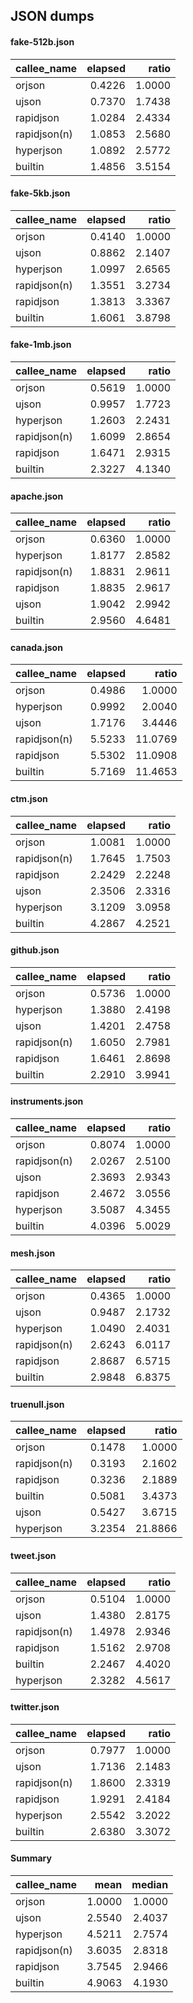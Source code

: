 ## JSON dumps

#### fake-512b.json

| callee_name   |   elapsed |   ratio |
|:--------------|----------:|--------:|
| orjson        |    0.4226 |  1.0000 |
| ujson         |    0.7370 |  1.7438 |
| rapidjson     |    1.0284 |  2.4334 |
| rapidjson(n)  |    1.0853 |  2.5680 |
| hyperjson     |    1.0892 |  2.5772 |
| builtin       |    1.4856 |  3.5154 |

#### fake-5kb.json

| callee_name   |   elapsed |   ratio |
|:--------------|----------:|--------:|
| orjson        |    0.4140 |  1.0000 |
| ujson         |    0.8862 |  2.1407 |
| hyperjson     |    1.0997 |  2.6565 |
| rapidjson(n)  |    1.3551 |  3.2734 |
| rapidjson     |    1.3813 |  3.3367 |
| builtin       |    1.6061 |  3.8798 |

#### fake-1mb.json

| callee_name   |   elapsed |   ratio |
|:--------------|----------:|--------:|
| orjson        |    0.5619 |  1.0000 |
| ujson         |    0.9957 |  1.7723 |
| hyperjson     |    1.2603 |  2.2431 |
| rapidjson(n)  |    1.6099 |  2.8654 |
| rapidjson     |    1.6471 |  2.9315 |
| builtin       |    2.3227 |  4.1340 |

#### apache.json

| callee_name   |   elapsed |   ratio |
|:--------------|----------:|--------:|
| orjson        |    0.6360 |  1.0000 |
| hyperjson     |    1.8177 |  2.8582 |
| rapidjson(n)  |    1.8831 |  2.9611 |
| rapidjson     |    1.8835 |  2.9617 |
| ujson         |    1.9042 |  2.9942 |
| builtin       |    2.9560 |  4.6481 |

#### canada.json

| callee_name   |   elapsed |   ratio |
|:--------------|----------:|--------:|
| orjson        |    0.4986 |  1.0000 |
| hyperjson     |    0.9992 |  2.0040 |
| ujson         |    1.7176 |  3.4446 |
| rapidjson(n)  |    5.5233 | 11.0769 |
| rapidjson     |    5.5302 | 11.0908 |
| builtin       |    5.7169 | 11.4653 |

#### ctm.json

| callee_name   |   elapsed |   ratio |
|:--------------|----------:|--------:|
| orjson        |    1.0081 |  1.0000 |
| rapidjson(n)  |    1.7645 |  1.7503 |
| rapidjson     |    2.2429 |  2.2248 |
| ujson         |    2.3506 |  2.3316 |
| hyperjson     |    3.1209 |  3.0958 |
| builtin       |    4.2867 |  4.2521 |

#### github.json

| callee_name   |   elapsed |   ratio |
|:--------------|----------:|--------:|
| orjson        |    0.5736 |  1.0000 |
| hyperjson     |    1.3880 |  2.4198 |
| ujson         |    1.4201 |  2.4758 |
| rapidjson(n)  |    1.6050 |  2.7981 |
| rapidjson     |    1.6461 |  2.8698 |
| builtin       |    2.2910 |  3.9941 |

#### instruments.json

| callee_name   |   elapsed |   ratio |
|:--------------|----------:|--------:|
| orjson        |    0.8074 |  1.0000 |
| rapidjson(n)  |    2.0267 |  2.5100 |
| ujson         |    2.3693 |  2.9343 |
| rapidjson     |    2.4672 |  3.0556 |
| hyperjson     |    3.5087 |  4.3455 |
| builtin       |    4.0396 |  5.0029 |

#### mesh.json

| callee_name   |   elapsed |   ratio |
|:--------------|----------:|--------:|
| orjson        |    0.4365 |  1.0000 |
| ujson         |    0.9487 |  2.1732 |
| hyperjson     |    1.0490 |  2.4031 |
| rapidjson(n)  |    2.6243 |  6.0117 |
| rapidjson     |    2.8687 |  6.5715 |
| builtin       |    2.9848 |  6.8375 |

#### truenull.json

| callee_name   |   elapsed |   ratio |
|:--------------|----------:|--------:|
| orjson        |    0.1478 |  1.0000 |
| rapidjson(n)  |    0.3193 |  2.1602 |
| rapidjson     |    0.3236 |  2.1889 |
| builtin       |    0.5081 |  3.4373 |
| ujson         |    0.5427 |  3.6715 |
| hyperjson     |    3.2354 | 21.8866 |

#### tweet.json

| callee_name   |   elapsed |   ratio |
|:--------------|----------:|--------:|
| orjson        |    0.5104 |  1.0000 |
| ujson         |    1.4380 |  2.8175 |
| rapidjson(n)  |    1.4978 |  2.9346 |
| rapidjson     |    1.5162 |  2.9708 |
| builtin       |    2.2467 |  4.4020 |
| hyperjson     |    2.3282 |  4.5617 |

#### twitter.json

| callee_name   |   elapsed |   ratio |
|:--------------|----------:|--------:|
| orjson        |    0.7977 |  1.0000 |
| ujson         |    1.7136 |  2.1483 |
| rapidjson(n)  |    1.8600 |  2.3319 |
| rapidjson     |    1.9291 |  2.4184 |
| hyperjson     |    2.5542 |  3.2022 |
| builtin       |    2.6380 |  3.3072 |

#### Summary

| callee_name   |   mean |   median |
|:--------------|-------:|---------:|
| orjson        | 1.0000 |   1.0000 |
| ujson         | 2.5540 |   2.4037 |
| hyperjson     | 4.5211 |   2.7574 |
| rapidjson(n)  | 3.6035 |   2.8318 |
| rapidjson     | 3.7545 |   2.9466 |
| builtin       | 4.9063 |   4.1930 |

